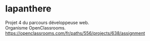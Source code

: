 # lapanthere


Projet 4 du parcours développeuse web.<br>
Organisme OpenClassrooms.<br>
https://openclassrooms.com/fr/paths/556/projects/638/assignment

